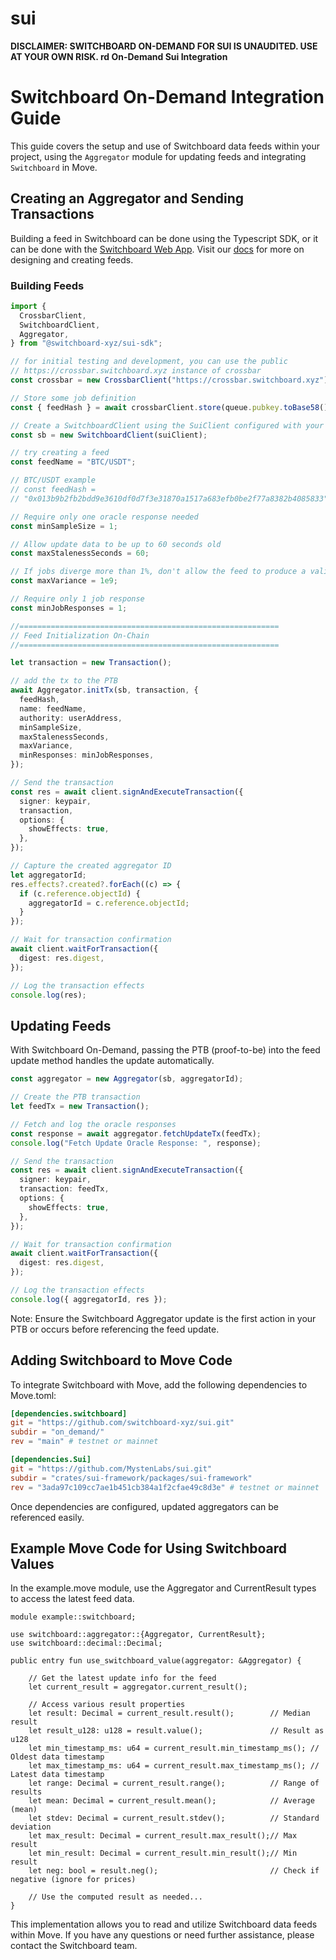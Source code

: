 # sui

**DISCLAIMER: SWITCHBOARD ON-DEMAND FOR SUI IS UNAUDITED. USE AT YOUR OWN RISK. rd On-Demand Sui Integration**

# Switchboard On-Demand Integration Guide

This guide covers the setup and use of Switchboard data feeds within your project, using the `Aggregator` module for updating feeds and integrating `Switchboard` in Move.

## Creating an Aggregator and Sending Transactions

Building a feed in Switchboard can be done using the Typescript SDK, or it can be done with the [Switchboard Web App](https://ondemand.switchboard.xyz/sui/mainnet). Visit our [docs](https://docs.switchboard.xyz/docs) for more on designing and creating feeds.

### Building Feeds

```typescript
import {
  CrossbarClient,
  SwitchboardClient,
  Aggregator,
} from "@switchboard-xyz/sui-sdk";

// for initial testing and development, you can use the public
// https://crossbar.switchboard.xyz instance of crossbar
const crossbar = new CrossbarClient("https://crossbar.switchboard.xyz");

// Store some job definition
const { feedHash } = await crossbarClient.store(queue.pubkey.toBase58(), jobs);

// Create a SwitchboardClient using the SuiClient configured with your favorite RPC on testnet or mainnet
const sb = new SwitchboardClient(suiClient);

// try creating a feed
const feedName = "BTC/USDT";

// BTC/USDT example
// const feedHash =
// "0x013b9b2fb2bdd9e3610df0d7f3e31870a1517a683efb0be2f77a8382b4085833";

// Require only one oracle response needed
const minSampleSize = 1;

// Allow update data to be up to 60 seconds old
const maxStalenessSeconds = 60;

// If jobs diverge more than 1%, don't allow the feed to produce a valid update
const maxVariance = 1e9;

// Require only 1 job response
const minJobResponses = 1;

//==========================================================
// Feed Initialization On-Chain
//==========================================================

let transaction = new Transaction();

// add the tx to the PTB
await Aggregator.initTx(sb, transaction, {
  feedHash,
  name: feedName,
  authority: userAddress,
  minSampleSize,
  maxStalenessSeconds,
  maxVariance,
  minResponses: minJobResponses,
});

// Send the transaction
const res = await client.signAndExecuteTransaction({
  signer: keypair,
  transaction,
  options: {
    showEffects: true,
  },
});

// Capture the created aggregator ID
let aggregatorId;
res.effects?.created?.forEach((c) => {
  if (c.reference.objectId) {
    aggregatorId = c.reference.objectId;
  }
});

// Wait for transaction confirmation
await client.waitForTransaction({
  digest: res.digest,
});

// Log the transaction effects
console.log(res);
```

## Updating Feeds

With Switchboard On-Demand, passing the PTB (proof-to-be) into the feed update method handles the update automatically.

```typescript
const aggregator = new Aggregator(sb, aggregatorId);

// Create the PTB transaction
let feedTx = new Transaction();

// Fetch and log the oracle responses
const response = await aggregator.fetchUpdateTx(feedTx);
console.log("Fetch Update Oracle Response: ", response);

// Send the transaction
const res = await client.signAndExecuteTransaction({
  signer: keypair,
  transaction: feedTx,
  options: {
    showEffects: true,
  },
});

// Wait for transaction confirmation
await client.waitForTransaction({
  digest: res.digest,
});

// Log the transaction effects
console.log({ aggregatorId, res });
```

Note: Ensure the Switchboard Aggregator update is the first action in your PTB or occurs before referencing the feed update.

## Adding Switchboard to Move Code

To integrate Switchboard with Move, add the following dependencies to Move.toml:

```toml
[dependencies.switchboard]
git = "https://github.com/switchboard-xyz/sui.git"
subdir = "on_demand/"
rev = "main" # testnet or mainnet

[dependencies.Sui]
git = "https://github.com/MystenLabs/sui.git"
subdir = "crates/sui-framework/packages/sui-framework"
rev = "3ada97c109cc7ae1b451cb384a1f2cfae49c8d3e" # testnet or mainnet
```

Once dependencies are configured, updated aggregators can be referenced easily.

## Example Move Code for Using Switchboard Values

In the example.move module, use the Aggregator and CurrentResult types to access the latest feed data.

```move
module example::switchboard;

use switchboard::aggregator::{Aggregator, CurrentResult};
use switchboard::decimal::Decimal;

public entry fun use_switchboard_value(aggregator: &Aggregator) {

    // Get the latest update info for the feed
    let current_result = aggregator.current_result();

    // Access various result properties
    let result: Decimal = current_result.result();        // Median result
    let result_u128: u128 = result.value();               // Result as u128
    let min_timestamp_ms: u64 = current_result.min_timestamp_ms(); // Oldest data timestamp
    let max_timestamp_ms: u64 = current_result.max_timestamp_ms(); // Latest data timestamp
    let range: Decimal = current_result.range();          // Range of results
    let mean: Decimal = current_result.mean();            // Average (mean)
    let stdev: Decimal = current_result.stdev();          // Standard deviation
    let max_result: Decimal = current_result.max_result();// Max result
    let min_result: Decimal = current_result.min_result();// Min result
    let neg: bool = result.neg();                         // Check if negative (ignore for prices)

    // Use the computed result as needed...
}
```

This implementation allows you to read and utilize Switchboard data feeds within Move. If you have any questions or need further assistance, please contact the Switchboard team.
